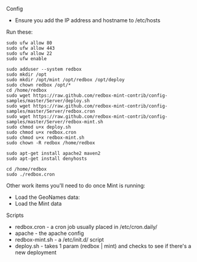 Config
* Ensure you add the IP address and hostname to /etc/hosts

Run these:

    sudo ufw allow 80
    sudo ufw allow 443
    sudo ufw allow 22
    sudo ufw enable
    
    sudo adduser --system redbox
    sudo mkdir /opt
    sudo mkdir /opt/mint /opt/redbox /opt/deploy
    sudo chown redbox /opt/*
    cd /home/redbox
    sudo wget https://raw.github.com/redbox-mint-contrib/config-samples/master/Server/deploy.sh
    sudo wget https://raw.github.com/redbox-mint-contrib/config-samples/master/Server/redbox.cron
    sudo wget https://raw.github.com/redbox-mint-contrib/config-samples/master/Server/redbox-mint.sh
    sudo chmod u+x deploy.sh
    sudo chmod u+x redbox.cron
    sudo chmod u+x redbox-mint.sh
    sudo chown -R redbox /home/redbox
    
    sudo apt-get install apache2 maven2
    sudo apt-get install denyhosts

    cd /home/redbox
    sudo ./redbox.cron




Other work items you'll need to do once Mint is running:
* Load the GeoNames data: 
* Load the Mint data

Scripts
* redbox.cron - a cron job usually placed in /etc/cron.daily/
* apache - the apache config
* redbox-mint.sh - a /etc/init.d/ script
* deploy.sh - takes 1 param (redbox | mint) and checks to see if there's a new deployment
